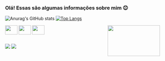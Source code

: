 ### Olá! Essas são algumas informações sobre mim 😊

![Anurag's GitHub stats](https://github-readme-stats.vercel.app/api?username=barbiism&show_icons=true&theme=tokyonight) [![Top Langs](https://github-readme-stats.vercel.app/api/top-langs/?username=barbiism&layout=compact&show_icons=true&theme=tokyonight)](https://github.com/anuraghazra/github-readme-stats)

  <img align="center" height="30" width="40" src="https://cdn.jsdelivr.net/gh/devicons/devicon/icons/javascript/javascript-original.svg" /> <img align="center" height="30" width="40" src="https://cdn.jsdelivr.net/gh/devicons/devicon/icons/typescript/typescript-original.svg" /> <img align="center" height="30" width="40" src="https://cdn.jsdelivr.net/gh/devicons/devicon/icons/python/python-original.svg" /> <img align="right" height="100" width="170" src="http://mgl.skyrock.net/art/SHAR.1975.421.2.gif">
  
  
  ##
  
  <div>
     <a href="https://www.instagram.com/barbms/" target="_blank"><img src="https://img.shields.io/badge/Instagram-E4405F?style=for-the-badge&logo=instagram&logoColor=white" target="_blank"></a>
   <a href="https://www.linkedin.com/in/bárbara-marçal-5b1364181/" target="_blank"><img src="https://img.shields.io/badge/LinkedIn-0077B5?style=for-the-badge&logo=linkedin&logoColor=white" target="_blank"></a>
    </div>
          
          
          
          
